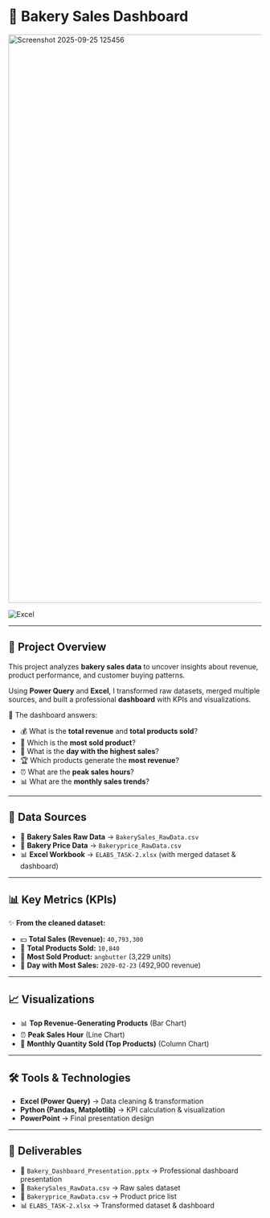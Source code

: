 # 🥐 Bakery Sales Dashboard  
<img width="1828" height="1129" alt="Screenshot 2025-09-25 125456" src="https://github.com/user-attachments/assets/016df401-506f-4722-971f-2b64c307b837" />

![Excel](https://img.shields.io/badge/Tool-Excel-blue?logo=microsoft-excel&logoColor=white)  


---

## 📌 Project Overview  
This project analyzes **bakery sales data** to uncover insights about revenue, product performance, and customer buying patterns.  

Using **Power Query** and **Excel**, I transformed raw datasets, merged multiple sources, and built a professional **dashboard** with KPIs and visualizations.  

🔑 The dashboard answers:  
- 💰 What is the **total revenue** and **total products sold**?  
- 🥖 Which is the **most sold product**?  
- 📅 What is the **day with the highest sales**?  
- 🏆 Which products generate the **most revenue**?  
- ⏰ What are the **peak sales hours**?  
- 📊 What are the **monthly sales trends**?  

---

## 📂 Data Sources  
- 📄 **Bakery Sales Raw Data** → `BakerySales_RawData.csv`  
- 📄 **Bakery Price Data** → `Bakeryprice_RawData.csv`  
- 📊 **Excel Workbook** → `ELABS_TASK-2.xlsx` (with merged dataset & dashboard)  

---

## 📊 Key Metrics (KPIs)  
✨ **From the cleaned dataset:**  

- 💵 **Total Sales (Revenue):** `40,793,300`  
- 🛒 **Total Products Sold:** `10,840`  
- 🥐 **Most Sold Product:** `angbutter` (3,229 units)  
- 📅 **Day with Most Sales:** `2020-02-23` (492,900 revenue)  

---

## 📈 Visualizations  
- 📊 **Top Revenue-Generating Products** (Bar Chart)  
- ⏰ **Peak Sales Hour** (Line Chart)  
- 📅 **Monthly Quantity Sold (Top Products)** (Column Chart)  

---

## 🛠️ Tools & Technologies  
- **Excel (Power Query)** → Data cleaning & transformation  
- **Python (Pandas, Matplotlib)** → KPI calculation & visualization  
- **PowerPoint** → Final presentation design  

---

## 📑 Deliverables  
- 🎯 `Bakery_Dashboard_Presentation.pptx` → Professional dashboard presentation  
- 📄 `BakerySales_RawData.csv` → Raw sales dataset  
- 📄 `Bakeryprice_RawData.csv` → Product price list  
- 📊 `ELABS_TASK-2.xlsx` → Transformed dataset & dashboard  
